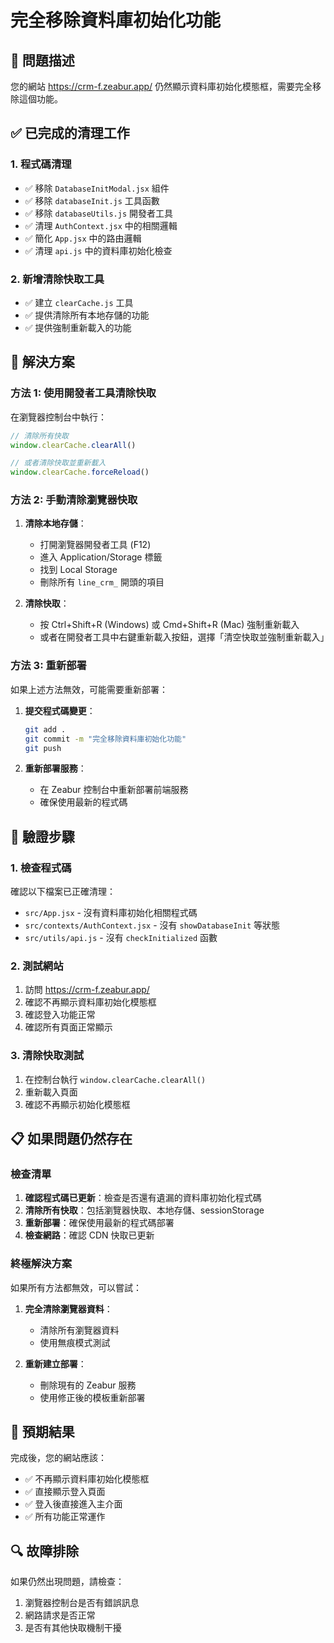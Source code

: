 # 完全移除資料庫初始化功能

## 🎯 問題描述

您的網站 https://crm-f.zeabur.app/ 仍然顯示資料庫初始化模態框，需要完全移除這個功能。

## ✅ 已完成的清理工作

### 1. 程式碼清理
- ✅ 移除 `DatabaseInitModal.jsx` 組件
- ✅ 移除 `databaseInit.js` 工具函數
- ✅ 移除 `databaseUtils.js` 開發者工具
- ✅ 清理 `AuthContext.jsx` 中的相關邏輯
- ✅ 簡化 `App.jsx` 中的路由邏輯
- ✅ 清理 `api.js` 中的資料庫初始化檢查

### 2. 新增清除快取工具
- ✅ 建立 `clearCache.js` 工具
- ✅ 提供清除所有本地存儲的功能
- ✅ 提供強制重新載入的功能

## 🔧 解決方案

### 方法 1: 使用開發者工具清除快取

在瀏覽器控制台中執行：

```javascript
// 清除所有快取
window.clearCache.clearAll()

// 或者清除快取並重新載入
window.clearCache.forceReload()
```

### 方法 2: 手動清除瀏覽器快取

1. **清除本地存儲**：
   - 打開瀏覽器開發者工具 (F12)
   - 進入 Application/Storage 標籤
   - 找到 Local Storage
   - 刪除所有 `line_crm_` 開頭的項目

2. **清除快取**：
   - 按 Ctrl+Shift+R (Windows) 或 Cmd+Shift+R (Mac) 強制重新載入
   - 或者在開發者工具中右鍵重新載入按鈕，選擇「清空快取並強制重新載入」

### 方法 3: 重新部署

如果上述方法無效，可能需要重新部署：

1. **提交程式碼變更**：
   ```bash
   git add .
   git commit -m "完全移除資料庫初始化功能"
   git push
   ```

2. **重新部署服務**：
   - 在 Zeabur 控制台中重新部署前端服務
   - 確保使用最新的程式碼

## 🚀 驗證步驟

### 1. 檢查程式碼
確認以下檔案已正確清理：
- `src/App.jsx` - 沒有資料庫初始化相關程式碼
- `src/contexts/AuthContext.jsx` - 沒有 `showDatabaseInit` 等狀態
- `src/utils/api.js` - 沒有 `checkInitialized` 函數

### 2. 測試網站
1. 訪問 https://crm-f.zeabur.app/
2. 確認不再顯示資料庫初始化模態框
3. 確認登入功能正常
4. 確認所有頁面正常顯示

### 3. 清除快取測試
1. 在控制台執行 `window.clearCache.clearAll()`
2. 重新載入頁面
3. 確認不再顯示初始化模態框

## 📋 如果問題仍然存在

### 檢查清單
1. **確認程式碼已更新**：檢查是否還有遺漏的資料庫初始化程式碼
2. **清除所有快取**：包括瀏覽器快取、本地存儲、sessionStorage
3. **重新部署**：確保使用最新的程式碼部署
4. **檢查網路**：確認 CDN 快取已更新

### 終極解決方案
如果所有方法都無效，可以嘗試：

1. **完全清除瀏覽器資料**：
   - 清除所有瀏覽器資料
   - 使用無痕模式測試

2. **重新建立部署**：
   - 刪除現有的 Zeabur 服務
   - 使用修正後的模板重新部署

## 🎉 預期結果

完成後，您的網站應該：
- ✅ 不再顯示資料庫初始化模態框
- ✅ 直接顯示登入頁面
- ✅ 登入後直接進入主介面
- ✅ 所有功能正常運作

## 🔍 故障排除

如果仍然出現問題，請檢查：
1. 瀏覽器控制台是否有錯誤訊息
2. 網路請求是否正常
3. 是否有其他快取機制干擾
